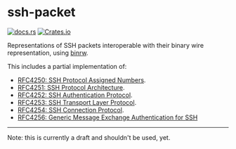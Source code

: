 # ssh-packet
[![docs.rs](https://img.shields.io/docsrs/ssh-packet)](https://docs.rs/ssh-packet) [![Crates.io](https://img.shields.io/crates/l/ssh-packet)](https://crates.io/crates/ssh-packet)

Representations of SSH packets interoperable with their binary
wire representation, using [binrw](https://docs.rs/binrw).

This includes a partial implementation of:
- [RFC4250: SSH Protocol Assigned Numbers](https://datatracker.ietf.org/doc/html/rfc4250).
- [RFC4251: SSH Protocol Architecture](https://datatracker.ietf.org/doc/html/rfc4251).
- [RFC4252: SSH Authentication Protocol](https://datatracker.ietf.org/doc/html/rfc4252).
- [RFC4253: SSH Transport Layer Protocol](https://datatracker.ietf.org/doc/html/rfc4253).
- [RFC4254: SSH Connection Protocol](https://datatracker.ietf.org/doc/html/rfc4254).
- [RFC4256: Generic Message Exchange Authentication for SSH](https://datatracker.ietf.org/doc/html/rfc4256)

---

Note: this is currently a draft and shouldn't be used, yet.
